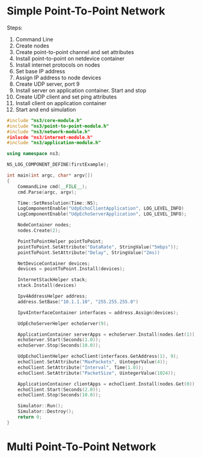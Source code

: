 # Simple Point-To-Point Network
Steps:
1. Command Line
2. Create nodes
3. Create point-to-point channel  and set attributes
4. Install point-to-point on netdevice container
5. Install internet protocols on nodes
6. Set base IP address
7. Assign IP address to node devices
8. Create UDP server, port 9
9. Install server on application container. Start and stop
10. Create UDP client and set ping attributes
12. Install client on application container
13. Start and end simulation
```cpp
#include "ns3/core-module.h"
#include "ns3/point-to-point-module.h"
#include "ns3/network-module.h"
#inlucde "ns3/internet-module.h"
#include "ns3/application-module.h"

using namespace ns3;

NS_LOG_COMPONENT_DEFINE(firstExample);

int main(int argc, char* argv[])
{
	CommandLine cmd(__FILE__);
	cmd.Parse(argc, argv);

	Time::SetResolution(Time::NS);
	LogComponentEnable("UdpEchoClientApplication", LOG_LEVEL_INFO)
	LogComponentEnable("UdpEchoServerApplication", LOG_LEVEL_INFO);

	NodeContainer nodes;
	nodes.Create(2);

	PointToPointHelper pointToPoint;
	pointToPoint.SetAttribute("DataRate", StringValue("5mbps"));
	pointToPoint.SetAttribute("Delay", StringValue("2ms))

	NetDeviceContainer devices;
	devices = pointToPoint.Install(devices);

	InternetStackHelper stack;
	stack.Install(devices)

	Ipv4AddressHelper address;
	address.SetBase("10.1.1.10", "255.255.255.0")

	Ipv4InterfaceContainer interfaces = address.Assign(devices);

	UdpEchoServerHelper echoServer(9);

	ApplicationContainer serverApps = echoServer.Install(nodes.Get(1));
	echoServer.Start(Seconds(1.0));
	echoServer.Stop(Seconds(10.0));

	UdpEchoClientHelper echoClient(interfaces.GetAddress(1), 9);
	echoClient.SetAttribute("MaxPackets", UintegerValue(4));
	echoClient.SetAttribute("Interval", Time(1.0));
	echoClient.SetAttribute("PacketSize", UintegerValue(1024));

	ApplicationContainer clientApps = echoClient.Install(nodes.Get(0));
	echoClient.Start(Seconds(2.0));
	echoClient.Stop(Seconds(10.0));

	Simulator::Run();
	Simulator::Destroy();
	return 0;
}
```


# Multi Point-To-Point Network